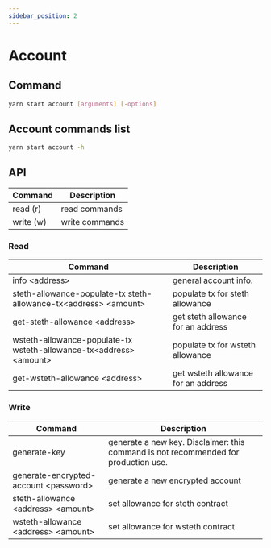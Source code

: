 ```yaml
---
sidebar_position: 2
---
```


# Account

## Command

```bash
yarn start account [arguments] [-options]
```

## Account commands list

```bash
yarn start account -h
```

## API

| Command   | Description    |
| --------- | -------------- |
| read (r)  | read commands  |
| write (w) | write commands |

### Read

| Command                                                              | Description                         |
| -------------------------------------------------------------------- | ----------------------------------- |
| info \<address>                                                      | general account info.               |
| steth-allowance-populate-tx steth-allowance-tx\<address> \<amount>   | populate tx for steth allowance     |
| get-steth-allowance \<address>                                       | get steth allowance for an address  |
| wsteth-allowance-populate-tx wsteth-allowance-tx\<address> \<amount> | populate tx for wsteth allowance    |
| get-wsteth-allowance \<address>                                      | get wsteth allowance for an address |

### Write

| Command                                | Description                                                                         |
| -------------------------------------- | ----------------------------------------------------------------------------------- |
| generate-key                           | generate a new key. Disclaimer: this command is not recommended for production use. |
| generate-encrypted-account \<password> | generate a new encrypted account                                                    |
| steth-allowance \<address> \<amount>   | set allowance for steth contract                                                    |
| wsteth-allowance \<address> \<amount>  | set allowance for wsteth contract                                                   |
